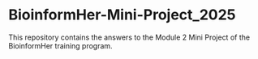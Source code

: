 # BioinformHer-Mini-Project_2025
This repository contains the answers to the Module 2 Mini Project of the BioinformHer training program.
